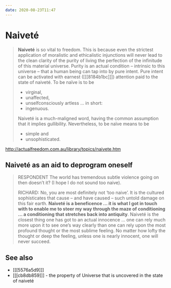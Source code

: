 ```yaml
---
date: 2020-08-23T11:47
---
```


# Naiveté

> **Naiveté** is so vital to freedom. This is because even the strictest application of moralistic and ethicalistic injunctions will never lead to the clean clarity of the purity of living the perfection of the infinitude of this material universe. Purity is an actual condition – intrinsic to this universe – that a human being can tap into by pure intent. Pure intent can be activated with earnest ([[[8184b1bc]]]) attention paid to the state of naiveté. To be naïve is to be 
> - virginal, 
> - unaffected,
> - unselfconsciously artless ... in short: 
> - ingenuous. 
>
> Naiveté is a much-maligned word, having the common assumption that it implies gullibility. Nevertheless, to be naïve means to be
> - simple and
> - unsophisticated.

<http://actualfreedom.com.au/library/topics/naivete.htm>

## Naiveté as an aid to deprogram oneself 

> RESPONDENT The world has tremendous subtle violence going on then doesn’t it? (I hope I do not sound too naive).
>
> RICHARD: No, you are most definitely not ‘too naive’. It is the cultured sophisticates that cause – and have caused – such untold damage on this fair earth. **Naiveté is a beneficence ... it is what I got in touch with to enable me to steer my way through the maze of conditioning ... a conditioning that stretches back into antiquity**. Naiveté is the closest thing one has got to an actual innocence ... one can rely much more upon it to see one’s way clearly than one can rely upon the most profound thought or the most sublime feeling. No matter how lofty the thought or deep the feeling, unless one is nearly innocent, one will never succeed.

## See also

* [[[5576a5d9]]]
* [[[cb8db859]]] - the property of Universe that is uncovered in the state of naiveté